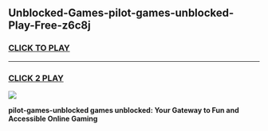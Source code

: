 
## Unblocked-Games-pilot-games-unblocked-Play-Free-z6c8j
<h3>
<a href="https://premium76.site?title=pilot-games-unblocked&ref=17A">CLICK TO PLAY</a></h3>
<hr>

<h3>
<a href="https://premium76.site?title=pilot-games-unblocked&ref=17A">CLICK 2 PLAY</a>
  
</h3>

<a href="https://premium76.site?title=pilot-games-unblocked&ref=17A"><img src="https://clearcache.store/games.png"></a>


**pilot-games-unblocked games unblocked: Your Gateway to Fun and Accessible Online Gaming**
